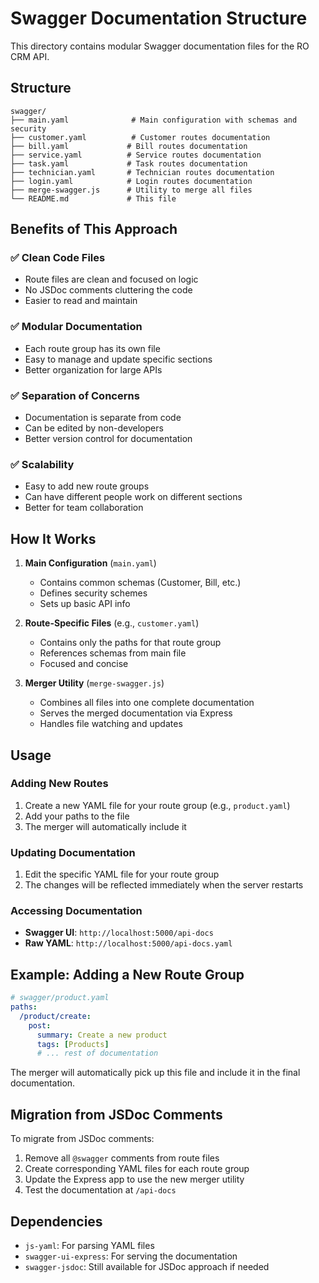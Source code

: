 # Swagger Documentation Structure

This directory contains modular Swagger documentation files for the RO CRM API.

## Structure

```
swagger/
├── main.yaml              # Main configuration with schemas and security
├── customer.yaml          # Customer routes documentation
├── bill.yaml             # Bill routes documentation
├── service.yaml          # Service routes documentation
├── task.yaml             # Task routes documentation
├── technician.yaml       # Technician routes documentation
├── login.yaml            # Login routes documentation
├── merge-swagger.js      # Utility to merge all files
└── README.md             # This file
```

## Benefits of This Approach

### ✅ **Clean Code Files**
- Route files are clean and focused on logic
- No JSDoc comments cluttering the code
- Easier to read and maintain

### ✅ **Modular Documentation**
- Each route group has its own file
- Easy to manage and update specific sections
- Better organization for large APIs

### ✅ **Separation of Concerns**
- Documentation is separate from code
- Can be edited by non-developers
- Better version control for documentation

### ✅ **Scalability**
- Easy to add new route groups
- Can have different people work on different sections
- Better for team collaboration

## How It Works

1. **Main Configuration** (`main.yaml`)
   - Contains common schemas (Customer, Bill, etc.)
   - Defines security schemes
   - Sets up basic API info

2. **Route-Specific Files** (e.g., `customer.yaml`)
   - Contains only the paths for that route group
   - References schemas from main file
   - Focused and concise

3. **Merger Utility** (`merge-swagger.js`)
   - Combines all files into one complete documentation
   - Serves the merged documentation via Express
   - Handles file watching and updates

## Usage

### Adding New Routes

1. Create a new YAML file for your route group (e.g., `product.yaml`)
2. Add your paths to the file
3. The merger will automatically include it

### Updating Documentation

1. Edit the specific YAML file for your route group
2. The changes will be reflected immediately when the server restarts

### Accessing Documentation

- **Swagger UI**: `http://localhost:5000/api-docs`
- **Raw YAML**: `http://localhost:5000/api-docs.yaml`

## Example: Adding a New Route Group

```yaml
# swagger/product.yaml
paths:
  /product/create:
    post:
      summary: Create a new product
      tags: [Products]
      # ... rest of documentation
```

The merger will automatically pick up this file and include it in the final documentation.

## Migration from JSDoc Comments

To migrate from JSDoc comments:

1. Remove all `@swagger` comments from route files
2. Create corresponding YAML files for each route group
3. Update the Express app to use the new merger utility
4. Test the documentation at `/api-docs`

## Dependencies

- `js-yaml`: For parsing YAML files
- `swagger-ui-express`: For serving the documentation
- `swagger-jsdoc`: Still available for JSDoc approach if needed 